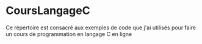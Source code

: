 # CoursLangageC
Ce répertoire est consacré aux exemples de code que j'ai utilisés pour faire un cours de programmation en langage C en ligne
